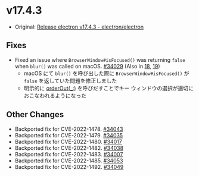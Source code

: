 # v17.4.3

- Original: [Release electron v17.4.3 - electron/electron](https://github.com/electron/electron/releases/tag/v17.4.3)

## Fixes

- Fixed an issue where `BrowserWindow#isFocused()` was returning `false` when `blur()` was called on macOS. [#34029](https://github.com/electron/electron/pull/34029) (Also in [18](https://github.com/electron/electron/pull/34030), [19](https://github.com/electron/electron/pull/34031))
  - macOS にて `blur()` を呼び出した際に `BrowserWindow#isFocused()` が `false` を返していた問題を修正しました
  - 明示的に [orderOut(\_:)](https://developer.apple.com/documentation/appkit/nswindow/1419660-orderout) を呼びだすことでキー ウィンドウの選択が適切におこなわれるようになった

## Other Changes

- Backported fix for CVE-2022-1478. [#34043](https://github.com/electron/electron/pull/34043)
- Backported fix for CVE-2022-1479. [#34035](https://github.com/electron/electron/pull/34035)
- Backported fix for CVE-2022-1480. [#34017](https://github.com/electron/electron/pull/34017)
- Backported fix for CVE-2022-1482. [#34038](https://github.com/electron/electron/pull/34038)
- Backported fix for CVE-2022-1483. [#34007](https://github.com/electron/electron/pull/34007)
- Backported fix for CVE-2022-1485. [#34053](https://github.com/electron/electron/pull/34053)
- Backported fix for CVE-2022-1492. [#34049](https://github.com/electron/electron/pull/34049)
